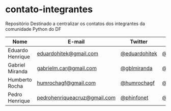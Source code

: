# contato-integrantes
Repositório Destinado a centralizar os contatos dos integrantes da comunidade Python do DF

| Nome | E-mail | Twitter | Github |
|------|--------|---------|--------|
| Eduardo Henrique | eduardohitek@gmail.com | [@eduardohitek](http://www.twitter.com/eduardohitek) | [@eduardohitek](http://www.github.com/eduardohitek) |
| Gabriel Miranda | gabrielm.car@gmail.com | [@gblmiranda](http://twitter.com/gblmiranda) | [@gblmiranda](http://github.com/gblmiranda) |
| Humberto Rocha | humrochagf@gmail.com | [@humrochagf](http://twitter.com/humrochagf) | [@humrochagf](http://github.com/humrochagf) |
| Pedro Henrique | pedrohenriqueacruz@gmail.com | [@phinfonet](http://twitter.com/phinfonet) | [@phinfonet](http://github.com/phinfonet) |
